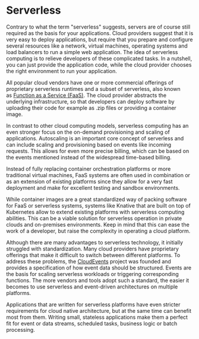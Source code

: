 # Serverless

Contrary to what the term "serverless" suggests, servers are of course still required as the basis for your applications. Cloud providers suggest that it is very easy to deploy applications, but require that you prepare and configure several resources like a network, virtual machines, operating systems and load balancers to run a simple web application. The idea of serverless computing is to relieve developers of these complicated tasks. In a nutshell, you can just provide the application code, while the cloud provider chooses the right environment to run your application.

All popular cloud vendors have one or more commercial offerings of proprietary serverless runtimes and a subset of serverless, also known as [Function as a Service (FaaS)](https://www.youtube.com/watch?v=EOIja7yFScs). The cloud provider abstracts the underlying infrastructure, so that developers can deploy software by uploading their code for example as .zip files or providing a container image.

In contrast to other cloud computing models, serverless computing has an even stronger focus on the on-demand provisioning and scaling of applications. Autoscaling is an important core concept of serverless and can include scaling and provisioning based on events like incoming requests. This allows for even more precise billing, which can be based on the events mentioned instead of the widespread time-based billing.

Instead of fully replacing container orchestration platforms or more traditional virtual machines, FaaS systems are often used in combination or as an extension of existing platforms since they allow for a very fast deployment and make for excellent testing and sandbox environments.

While container images are a great standardized way of packing software for FaaS or serverless systems, systems like Knative that are built on top of Kubernetes allow to extend existing platforms with serverless computing abilities. This can be a viable solution for serverless operation in private clouds and on-premises environments. Keep in mind that this can ease the work of a developer, but raise the complexity in operating a cloud platform.

Although there are many advantages to serverless technology, it initially struggled with standardization. Many cloud providers have proprietary offerings that make it difficult to switch between different platforms. To address these problems, the [CloudEvents](https://cloudevents.io/) project was founded and provides a specification of how event data should be structured. Events are the basis for scaling serverless workloads or triggering corresponding functions. The more vendors and tools adopt such a standard, the easier it becomes to use serverless and event-driven architectures on multiple platforms.

Applications that are written for serverless platforms have even stricter requirements for cloud native architecture, but at the same time can benefit most from them. Writing small, stateless applications make them a perfect fit for event or data streams, scheduled tasks, business logic or batch processing.